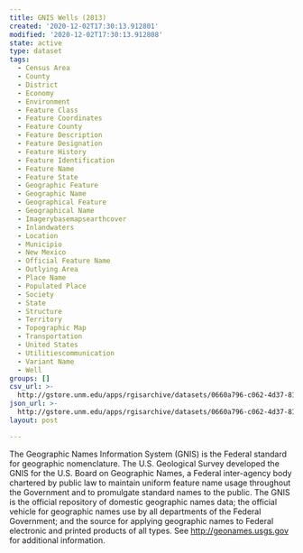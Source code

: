 ```yaml
---
title: GNIS Wells (2013)
created: '2020-12-02T17:30:13.912801'
modified: '2020-12-02T17:30:13.912808'
state: active
type: dataset
tags:
  - Census Area
  - County
  - District
  - Economy
  - Environment
  - Feature Class
  - Feature Coordinates
  - Feature County
  - Feature Description
  - Feature Designation
  - Feature History
  - Feature Identification
  - Feature Name
  - Feature State
  - Geographic Feature
  - Geographic Name
  - Geographical Feature
  - Geographical Name
  - Imagerybasemapsearthcover
  - Inlandwaters
  - Location
  - Municipio
  - New Mexico
  - Official Feature Name
  - Outlying Area
  - Place Name
  - Populated Place
  - Society
  - State
  - Structure
  - Territory
  - Topographic Map
  - Transportation
  - United States
  - Utilitiescommunication
  - Variant Name
  - Well
groups: []
csv_url: >-
  http://gstore.unm.edu/apps/rgisarchive/datasets/0660a796-c062-4d37-81d5-070697147acb/gniswells.derived.csv
json_url: >-
  http://gstore.unm.edu/apps/rgisarchive/datasets/0660a796-c062-4d37-81d5-070697147acb/gniswells.derived.json
layout: post

---
```

The Geographic Names Information System (GNIS) is the Federal standard for geographic nomenclature. The U.S. Geological Survey developed the GNIS for the U.S. Board on Geographic Names, a Federal inter-agency body chartered by public law to maintain uniform feature name usage throughout the Government and to promulgate standard names to the public. The GNIS is the official repository of domestic geographic names data; the official vehicle for geographic names use by all departments of the Federal Government; and the source for applying geographic names to Federal electronic and printed products of all types. See http://geonames.usgs.gov for additional information.
